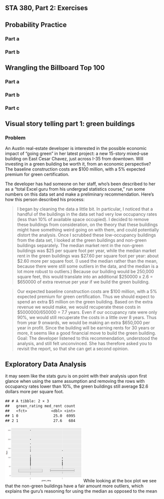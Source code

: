 ## **STA 380, Part 2: Exercises**

## Probability Practice

### **Part a**

### **Part b**

## Wrangling the Billboard Top 100

### **Part a**

### **Part b**

### **Part c**

## Visual story telling part 1: green buildings

### **Problem**

An Austin real-estate developer is interested in the possible economic
impact of “going green” in her latest project: a new 15-story mixed-use
building on East Cesar Chavez, just across I-35 from downtown. Will
investing in a green building be worth it, from an economic perspective?
The baseline construction costs are $100 million, with a 5% expected
premium for green certification.

The developer has had someone on her staff, who’s been described to her
as a “total Excel guru from his undergrad statistics course,” run some
numbers on this data set and make a preliminary recommendation. Here’s
how this person described his process:

> I began by cleaning the data a little bit. In particular, I noticed
> that a handful of the buildings in the data set had very low occupancy
> rates (less than 10% of available space occupied). I decided to remove
> these buildings from consideration, on the theory that these buildings
> might have something weird going on with them, and could potentially
> distort the analysis. Once I scrubbed these low-occupancy buildings
> from the data set, I looked at the green buildings and non-green
> buildings separately. The median market rent in the non-green
> buildings was $25 per square foot per year, while the median market
> rent in the green buildings was $27.60 per square foot per year: about
> $2.60 more per square foot. (I used the median rather than the mean,
> because there were still some outliers in the data, and the median is
> a lot more robust to outliers.) Because our building would be 250,000
> square feet, this would translate into an additional $250000 x 2.6 =
> $650000 of extra revenue per year if we build the green building.

> Our expected baseline construction costs are $100 million, with a 5%
> expected premium for green certification. Thus we should expect to
> spend an extra $5 million on the green building. Based on the extra
> revenue we would make, we would recuperate these costs in
> $5000000/650000 = 7.7 years. Even if our occupancy rate were only 90%,
> we would still recuperate the costs in a little over 8 years. Thus
> from year 9 onwards, we would be making an extra $650,000 per year in
> profit. Since the building will be earning rents for 30 years or more,
> it seems like a good financial move to build the green building. Goal:
> The developer listened to this recommendation, understood the
> analysis, and still felt unconvinced. She has therefore asked you to
> revisit the report, so that she can get a second opinion.

## Exploratory Data Analysis

it may seem like the stats guru is on point with their analysis upon
first glance when using the same assumption and removing the rows with
occupancy rates lower than 10%, the green buildings still average $2.6
dollars more per square foot.

    ## # A tibble: 2 × 3
    ##   green_rating med_rent count
    ##   <fct>           <dbl> <int>
    ## 1 0                25.0  6995
    ## 2 1                27.6   684

<img src="Final-Submission_files/figure-markdown_strict/unnamed-chunk-4-1.png" width="50%" />
While looking at the box plot we see that the non-green buildings have a
fair amount more outliers, which explains the guru’s reasoning for using
the median as opposed to the mean
